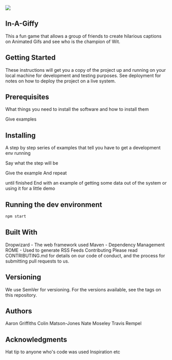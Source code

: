 ![](https://i.imgflip.com/vpq.jpg)

## In-A-Giffy

This a fun game that allows a group of friends to create hilarious captions on Animated Gifs and see who is the champion of Wit.

## Getting Started

These instructions will get you a copy of the project up and running on your local machine for development and testing purposes. See deployment for notes on how to deploy the project on a live system.

## Prerequisites

What things you need to install the software and how to install them

Give examples

## Installing

A step by step series of examples that tell you have to get a development env running

Say what the step will be

Give the example
And repeat

until finished
End with an example of getting some data out of the system or using it for a little demo

## Running the dev environment

```bash
npm start
```

## Built With

Dropwizard - The web framework used
Maven - Dependency Management
ROME - Used to generate RSS Feeds
Contributing
Please read CONTRIBUTING.md for details on our code of conduct, and the process for submitting pull requests to us.

## Versioning

We use SemVer for versioning. For the versions available, see the tags on this repository.

## Authors

Aaron Griffiths
Colin Matson-Jones
Nate Moseley
Travis Rempel

## Acknowledgments

Hat tip to anyone who's code was used
Inspiration
etc
